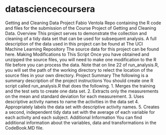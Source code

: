 datasciencecoursera
===================

Getting and Cleaning Data Project
Fabio Ventola
Repo containing the R code and files for the submission of the Course Project of Getting and Cleaning Data.
Overview
This project serves to demonstrate the collection and cleaning of a tidy data set that can be used for subsequent analysis. A full description of the data used in this project can be found at The UCI Machine Learning Repository
The source data for this project can be found here.
Making Modifications to This Script
Once you have obtained and unzipped the source files, you will need to make one modification to the R file before you can process the data. Note that on line 22 of run_analysis.R, you will set the path of the working directory to relect the location of the source files in your own directory.
Project Summary
The following is a summary description of the project instructions
You should create one R script called run_analysis.R that does the following. 1. Merges the training and the test sets to create one data set. 2. Extracts only the measurements on the mean and standard deviation for each measurement. 3. Uses descriptive activity names to name the activities in the data set 4. Appropriately labels the data set with descriptive activity names. 5. Creates a second, independent tidy data set with the average of each variable for each activity and each subject.
Additional Information
You can find additional information about the variables, data and transformations in the CodeBook.MD file.
